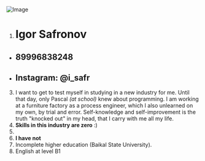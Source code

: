  ![Image](C:\Users\Игорь\Desktop\Projects\123.png "icon")
1. # **Igor Safronov**
 * ##  **89996838248** 
 * ## **Instagram: @i_safr**
3. I want to get to test myself in studying in a new industry for me. Until that day, only Pascal *(at school)* knew about programming.
I am working at a furniture factory as a process engineer, which I also unlearned on my own, by trial and error. Self-knowledge and self-improvement is the truth "knocked out" in my head, that I carry with me all my life.
4. **Skills in this industry are zero** :)
5. 
6. **I have not**
7. Incomplete higher education (Baikal State University).
8. English at level B1

